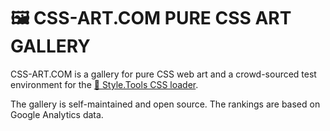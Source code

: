 # 🖼 CSS-ART.COM PURE CSS ART GALLERY

CSS-ART.COM is a gallery for pure CSS web art and a crowd-sourced test environment for the [📐 Style.Tools CSS loader](https://github.com/style-tools/async-css).

The gallery is self-maintained and open source. The rankings are based on Google Analytics data.